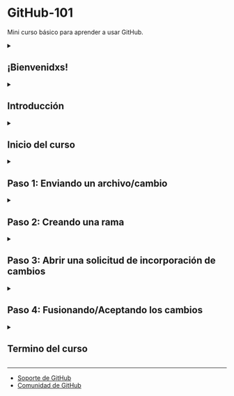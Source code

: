 <!-- 
  <<< Author notes: Header of the course >>> 
  Include a 1280×640 image, course title in sentence case, and a concise description in emphasis.
  In your repository settings: enable template repository, add your 1280×640 social image, auto delete head branches.
  Add your open source license, GitHub uses Creative Commons Attribution 4.0 International.
-->
# GitHub-101
Mini curso básico para aprender a usar GitHub.

<!-- 
  <<< Author notes: Start of the course >>> 
-->

<details id=0>
<summary><h2>¡Bienvenidxs!</h2></summary>

Estamos encantados de darles la bienvenida a este emocionante curso, donde aprenderán los fundamentos de GitHub y cómo aprovechar al máximo esta increíble plataforma de desarrollo colaborativo. GitHub se ha convertido en la herramienta de elección por millones de desarrolladores en todo el mundo, y este curso les brindará las habilidades necesarias para comenzar a utilizarlo de manera efectiva.

Durante este curso, exploraremos los conceptos básicos de GitHub, incluyendo cómo configurar su cuenta, crear y clonar repositorios, realizar cambios, colaborar con otros desarrolladores y mucho más. También les proporcionaremos consejos y buenas prácticas para garantizar una gestión eficiente de su flujo de trabajo.

Nuestro objetivo es ayudarles a familiarizarse con GitHub y demostrarles cómo puede mejorar su productividad, facilitar la colaboración en equipo y llevar su desarrollo de software al siguiente nivel. No importa si son principiantes en el mundo de la programación o si ya tienen experiencia con control de versiones, este curso está diseñado para adaptarse a todos los niveles de conocimiento.

Recuerden que el aprendizaje es un proceso continuo, y GitHub es una herramienta en constante evolución. Así que, estén abiertos a explorar, hacer preguntas y compartir ideas. Juntos, crearemos un entorno de aprendizaje enriquecedor y estimulante.

Estamos emocionados de acompañarles en esta aventura y esperamos que aprovechen al máximo este curso. 

¡Buena suerte y feliz codificación!

El equipo de GitHub 101

</details>

<!-- 
  <<< Author notes: Introduction >>> 
-->

<details id=1>
<summary><h2>Introducción</h2></summary>

**¿Qué es GitHub?**
<br>
GitHub es un servicio basado en la nube que aloja un sistema de control de versiones [(VCS)](https://es.wikipedia.org/wiki/VCS_(desambiguaci%C3%B3n)) llamado [Git](https://docs.github.com/es/get-started/using-git/about-git), en otras palabras es una plataforma de colaboración que utiliza Git para el control de versiones, es decir, se utiliza para compartir y contribuir al software de [código abierto](https://docs.github.com/es/get-started/quickstart/github-glossary#c%C3%B3digo-abierto).
<br>

📺 Vídeo: [¿Qué es GitHub?](https://youtu.be/DinilgacaWs)

**¿Qué es un repositorio?**
<br>
Un [repositorio](https://docs.github.com/es/get-started/quickstart/github-glossary#repository) es un proyecto que contiene todos los archivos del mismo, tales como imagenes, carpetas, entre otros tipos de archivos. Así como el historial de revisiones de cada uno de ellos. Aqui puedes debatir y administrar el trabajo de tu proyecto dentro.
<br>

📺 Video: [¿Qué es un repositorio?](https://youtu.be/6NOwXGqHUds)

**¿Qué es una rama?**
<br>
En GitHub, una [rama (branch en inglés)](https://docs.github.com/es/get-started/quickstart/github-glossary#branch) es una versión paralela de un repositorio que permite a los desarrolladores trabajar en distintos aspectos de un proyecto de forma aislada. Cuando se crea una rama, se copian todos los archivos y el historial de cambios del repositorio principal, y a partir de ahí se pueden realizar modificaciones sin afectar la rama principal (también conocida como rama "master" o `main`).

Las ramas son útiles para varios propósitos, como desarrollar nuevas características, solucionar problemas, experimentar con cambios importantes o colaborar con otros desarrolladores. Cada rama puede tener su propio conjunto de cambios y contribuciones independientes del resto del proyecto. Esto permite un flujo de trabajo colaborativo y paralelo, ya que cada desarrollador puede trabajar en su propia rama sin interferir con el trabajo de los demás.
<br>

📺 Vídeo: [¿Qué son las ramas?](https://youtu.be/LL47l59Ld5I)

**¿Qué es un commit?**: 
<br>
Una [commit](https://docs.github.com/es/get-started/quickstart/github-glossary#confirmaci%C3%B3n) es un conjunto de cambios en los archivos y carpetas del proyecto.
<br>

📺 Vídeo: [¿Qué es un commit?](https://youtu.be/j9zAL52wuLg)

**¿Qué es una solicitud de extracción (pull request)?**
<br>
Un [pull request](https://docs.github.com/es/get-started/quickstart/github-glossary#pull) es una petición para integrar nuestras propuestas o cambios de código a un proyecto. 

Un pull request es una petición que el propietario de un fork de un repositorio hace al propietario del repositorio original para que este último incorpore los commits que están en el fork. Estos muestran los cambios en su rama a otras personas y les permite aceptar, rechazar o sugerir cambios adicionales a su rama. 
<br>

📺 Vídeo: [¿Qué es y cómo hacer un Pull Request?](https://youtu.be/Zqft6yNRuNs)

**¿Qué es un merge?**:
<br>
Un [merge](https://docs.github.com/es/get-started/quickstart/github-glossary#merge) o fusión en español se refiere al proceso de combinar cambios de una rama (branch) a otra en un repositorio. 

El "merge" combina los cambios de una rama con otra mediante la creación de un nuevo commit que refleje esos cambios en la rama de destino. GitHub utiliza un algoritmo de fusión llamado "merge commit" para combinar las diferencias entre las dos ramas. Este "merge commit" registra el historial de cambios y permite mantener un registro de los cambios realizados en cada rama.
<br>

📺 Vídeo: [¿Cómo hacer un merge?](https://youtu.be/vu4Rv1SmzwM)

**¿Qué es un archivo README?**
<br>
Un archivo [README](https://docs.github.com/es/get-started/quickstart/github-glossary#archivo-l%C3%A9ame) en GitHub es una práctica común en la mayoría de los repositorios de código. README es una abreviatura de "read me" que significa "léeme" en inglés. Este archivo tiene la extensión ".md", lo que indica que está escrito en formato [Markdown](https://docs.github.com/es/get-started/quickstart/github-glossary#markdown), un lenguaje de marcado ligero para formatear texto.

El README se utiliza para proporcionar información básica y relevante sobre el proyecto alojado en el repositorio de GitHub. Su objetivo es brindar a los visitantes y colaboradores una visión general del proyecto, instrucciones de instalación, documentación, ejemplos de uso y cualquier otra información que pueda ser útil.

El contenido de un archivo README puede variar según el proyecto, pero generalmente incluye los siguientes elementos:

- **Título y descripción**: Un breve resumen del proyecto que lo describe de manera concisa.
- **Requisitos**: Los requisitos previos necesarios para utilizar o contribuir al proyecto, como versiones de software o bibliotecas adicionales.
- **Instalación**: Instrucciones paso a paso sobre cómo instalar y configurar el proyecto.
- **Uso**: Cómo utilizar el proyecto, incluidos ejemplos de código o comandos.
- **Contribución**: Directrices para que otros contribuyan al proyecto, como pautas de estilo de código, estructura de directorios y procesos de solicitud de extracción.
- **Documentación adicional**: Enlaces a documentación adicional, como guías detalladas, tutoriales o ejemplos.
- **Licencia**: Información sobre la licencia del proyecto y los derechos de autor.

**¿Qué es un perfil README?**
<br>
Un perfil README es practicamente una introducción de quien eres, es decir, una mini biografia que se muestra en nuestro perfil de GitHub. Aquí podemos compartir información relevante hacia la comunidad en GitHub.com. Lo interesante es que el portal muestra susodicho archivo en la parte superior de nuestra página de perfil. Si quieres saber más u obtener mayor información, consulta "[Administrar el README de tu perfil](https://docs.github.com/es/enterprise-cloud@latest/account-and-profile/setting-up-and-managing-your-github-profile/customizing-your-profile/managing-your-profile-readme#about-your-profile-readme)".

📺 Vídeo: [CREA tu Github README Profile paso a paso](https://www.youtube.com/live/1eEnboVooiY?feature=share)

<br>

 ![vgglProfileREADME](/images/vgglProfileREADME.jpeg)

</details>

<!-- 
  <<< Author notes: Inicio >>> 
-->

<details id=2>
<summary><h2>Inicio del curso</h2></summary>

1. Hagamos clic en **Iniciar curso** (se recomienda abrir el enlace en una nueva pestaña)
<br><br />
[![Iniciar Curso](https://user-images.githubusercontent.com/1221423/218596841-0645fe1a-4aaf-4f51-9ab3-8aa2d3fdd487.svg)](https://github.com/new?template_owner=)
2. Una vez en la pestaña, sigamos las siguientes instrucciones para crear un nuevo repositorio.
    - El dueño de la cuenta o propietario de la misma, debe de indicar si usará su cuenta personal o una organización para alojar el repositorio.
    - Recomendamos crear un repositorio público; los repositorios privados [utilizarán minutos de GitHub Actions](https://docs.github.com/en/billing/managing-billing-for-github-actions/about-billing-for-github-actions ).
    - Asigne un nombre al repositorio que sea fácil de reconocer y recordar.
    <br>

    ![Crear un nuevo repositorio](/images/creando-nuevo-repositorio.jpg)

3. Después de crear susodicho, deberemos de esperar unos 20 segundos aproximadamente para poder actualizar la página y poder ver nuestro nuevo repositorio.

</details>

<!-- 
  <<< Author notes: Actividad - Paso 1 >>> 
-->

<details id=3>
<summary><h2>Paso 1: Enviando un archivo/cambio</h2></summary>

Una vez dentro del repositorio podemos observar que no contamos con ningún archivo, pero el portal nos brinda algunas recomendaciones tales como la de añadir(cargar) un archivo o crearlo. Así mismo nos señala que podemos crear/incluir un README, LICENSE o un .gitignore.
<br> 

 ![Incluyendo archivo README](/images/incluyendo-archivo-README.jpg)

Para este ejercicio daremos clic en la opción de README, mismo que nos redirigirá a la vista que nos mostrará que se creo el archivo con el mismo nombre en formato .md en nuestra rama `main`
<br>

  ![Creando nuestro archivo README](/images/creando-nuestro-archivo-README.jpg)

Aquí podemos añadir la información que deseemos, tal y como se mencionó con anterioridad, cabe destacar que si no gustan editarlo de momento lo podemos hacer más adelante. Por ahora demos clic en el botón azul `Commit changes`, situado en el lado superior derecho. Al hacerlo se desplegará una ventana que solicitará que añadamos un título y una descripción, misma que es opcional. Cuando hayamos escrito susodichos demos clic en el boton correspondiente.

  ![Subir cambios](/images/commit-changes.jpg)
   
¡Listo!, con esto habremos realizado nuestro primer commit, el cual se puede interpretar como si hubiéramos creado un archivo nuevo y almacenado en nuestro repositorio. 
    
  ![README completo](/images/README-completo.jpg)  

Continuemos con el siguiente paso.
<br>

**Nota**: si creó un repositorio seleccionando el checkbox de "Añadir un archivo README" (Add a README file), el paso anterior no se realizaria puesto que el archivo README ya estaría en nuestro proyecto, por ende vayamos al paso número dos.

<br>

 ![Add a README](/images/addA-README.jpeg)

</details>

<!-- 
  <<< Author notes: Actividad - Paso 2 >>> 
-->

<details id=4>
<summary><h2>Paso 2: Creando una rama</h2></summary>

La creación de una rama nos permite editar los proyecto sin cambiar la rama `main` (principal).

1. En la página donde nos quedamos previamente veremos del lado izquierdo y debajo del nombre de nuestro repositorio, la pestaña **< > Código (Code)**, ademas de las otras opciones de menú de encabezado.

2. Esta nos mostrará un menú desplegable, la cual al hacer clic solo contendrá la rama `main`
<br>

   ![menu-desplegable-rama-principal](/images/menu-desplegable-rama-principal.jpg)
  
3. En el campo de texto nos indicá que podemos buscar o crear una rama, aquí ingresemos un nombre para realizar la segunda opción, llamemos a nuestra rama: `dev`. Al hacer esto, de manera automatica, cambiará el contenido y aparecerá la opción de crear la rama con el nombre `dev` proveniente de `main`.
<br>

   ![rama-dev](/images/rama-dev.jpg)

4. Hacemos clic en susodicha alternativa **Create branch: dev** from main  (**Crear rama: dev** de main) para concebir la rama.
  
5. La rama cambiará automáticamente a la que se acaba de crear. El menú desplegable de la rama `main` reflejará su nueva opción o rama y mostrará por ende el nombre de la misma, que en nuestro caso nombramos: `dev`.
<br>

  ![rama-creada](/images/rama-creada.jpg)

¡Listo! - Has creado una rama :tada:

</details>

<!-- 
  <<< Author notes: Actividad - Paso 3 >>> 
-->

<details id=5>
<summary><h2>Paso 3: Abrir una solicitud de incorporación de cambios</h2></summary>

Para este paso lo primero que deberemos de realizar será el crear/agregar un nuevo archivo, debido a que nos encontramos en la nueva rama que acabamos de generar, por ello sigamos los siguientes pasos:

1. En la pestaña **< > Código (Code)**, en el menú de encabezado de nuestro repositorio, asegúremonos de encontrarnos situados en la rama, la cual en este ejemplo nombramos: `dev`.

2. Acto seguido elijamos el menú desplegable "Add file (Agregar archivo)" y seleccionemos (demos clic) en la opción "Create new file (Crear nuevo archivo)".
<br>

 ![crear-nuevo-archivo](/images/crear-nuevo-archivo.jpg)

 3. En la nueva vista, aparecerá un campo vacío con una leyenda en sombreado "Name your file...", el cual nos indica que le brindemos un nombre, llamemoslo `LICENSE.md`.

**Nota**: `.md` es una extensión de archivo que crea un archivo [Markdown](https://docs.github.com/es/get-started/quickstart/github-glossary#markdown). Para obtener mayor información sobre Markdown visite [Sintaxis básica de escritura y formato](https://docs.github.com/en/get-started/writing-on-github/getting-started-with-writing-and-formatting-on-github/basic-writing-and-formatting-syntax) en la documentación de GitHub o realizando el curso de habilidades [Comunicación mediante Markdown](https://github.com/skills/communicate-using-markdown).

4. A continuación y de forma "mágica" se mostrará la leyenda "Choose a license template", misma que podemos seleccionar o, en el área Editar, podemos pegar el siguiente contenido:
<br>

 ![licencia-plantilla](/images/licencia-plantilla.jpg)

```
  Derechos de autor.

  Por la presente se otorga permiso, sin cargo, a cualquier persona que obtenga una copia de este software y los archivos de documentación asociados (el "Software"), para operar con el Software sin restricciones, incluidos, entre otros, los derechos de uso, copia, modificación, fusión , publicar, distribuir, otorgar sublicencias y/o vender copias del Software, y permitir que las personas a las que se les proporcione el Software lo hagan, sujeto a las siguientes condiciones:

  El aviso de derechos de autor anterior y este aviso de permiso se incluirán en todas las copias o partes sustanciales del Software.

  EL SOFTWARE SE PROPORCIONA "TAL CUAL", SIN GARANTÍA DE NINGÚN TIPO, EXPRESA O IMPLÍCITA, INCLUYENDO, ENTRE OTRAS, LAS GARANTÍAS DE COMERCIABILIDAD, IDONEIDAD PARA UN FIN DETERMINADO Y NO VIOLACIÓN. EN NINGÚN CASO LOS AUTORES O LOS TITULARES DE LOS DERECHOS DE AUTOR SERÁN RESPONSABLES DE CUALQUIER RECLAMACIÓN, DAÑOS U OTRA RESPONSABILIDAD, YA SEA EN UNA ACCIÓN DE CONTRATO, AGRAVIO O DE CUALQUIER OTRO TIPO, QUE SURJA DE, FUERA DE O EN RELACIÓN CON EL SOFTWARE O EL USO U OTROS TRATOS EN EL SOFTWARE.
```
<br>

 ![licencia-texto](/images/licencia-texto.jpg)

 5. Posteriormente hagamos clic en el botón **Commit changes** para que al igual que en el paso anterior donde creamos el archivo `README`nos aparezca una ventana emergente que nos solicite ingresar un breve mensaje de confirmación que describa los cambios que realizamos. Recordemos que este mensaje ayuda a otros a saber qué estamos añadiendo en nuestro commit. Como nos podemos dar cuenta, GitHub ofrece un mensaje predeterminado simple, pero en esta ocasión vamos a cambiarlo un poco para practicar. 
 <br>

 Primero, en el título escribamos: "Se añade archivo LICENSE.md". En la descripción extendida ingresemos: Se crea archivo de Licencia en formato markdown que expresa los derechos de autor.
 
6. Por último confirmemos los cambios dando clic en **Commit changes**
<br>

  ![licencia-commit](/images/licencia-commit.jpg)

¡Excelente! - Ya estas dominando el realizar commits, ¿sencillo no?

Ahora que se realizó un cambio en el proyecto y se añadio, es hora de compartir el cambio propuesto a través de una solicitud de extracción o como se conoce normalmente: PR (Pull Request), el cúal se definió en la Introducción.

### Actividad: Generando nuestro primer Pull Request :keyboard:

Una vez realizado lo anterior, es probable que hayan notado un pequeño mensaje que muestra el envío reciente a la rama y proporciona un botón que dice **Contribute (Contribuir)**. Al desplegarlo, podremos observar dos opciones: **Compare (Comparar)** y **Open pull request (Abrirl solicitud de extracción)**.

![Comparar y abrir Pull Request](/images/comparar-y-abrir-pull-request.jpg)

Para realizar el PR hagamos clic en **Open pull request**, al realizar esto se nos mostrará una vista como la siguiente:

![Abriendo Pull Request](/images/abriendo-pull-request.jpg)

Si nos encontramos en esta pantalla, vayamos directamente al paso número 6. Caso contrario que no hayamos dado clic en susodicha opción, deberemos de realizar los siguientes pasos:

1. Dar clic en la pestaña **Pull requests** en el menú de encabezado del repositorio.

![Pestaña Pull Request](/images/pestaña-pul-request.jpg)

2. Dar clic en **New pull request (Nueva solicitud de extracción)**.

![Nuevo Pull Request](/images/nuevo-pull-request.jpg)

3. En la nueva pantalla se mostrarán dos menús desplegables:  **base:main** y **compare:main**, asegúresemos de que la primera, la base seleccionada siempre sea **main**, porque es la "rama principal y original".

![Comparación de ramas](/images/comparacion-de-ramas.jpg)

4. Del segundo menú desplegable **compare:**, seleccionemos nuestra rama `dev`.

![Comparación rama Dev](/images/comparacion-rama-dev.jpg)

5. Demos clic en el botón situado a la derecha **Create pull request**.
6. Aquí deberemos de añadir un título para la solicitud de envio, aunque si nos percatamos, de forma predeterminada, el título será automáticamente el nombre del commit previamente ingresado. 
7. El siguiente campo lo ayuda a proporcionar una descripción de los cambios que realizó. 
<br>

![Enviando mi primer PR ](/images/enviando-mi-primer-pr.jpg)

8. Por último hagamos clic en **Create pull request**. Posteriormente seremos redirigidos automáticamente a la nueva solicitud de extracción.

![PR en proceso ](/images/pr-en-proceso.jpg)

¡Listo!, Con esto habremos realizado nuestro primer Pull Request, vayamos al siguiente y último paso. :tada:

</details>

<!-- 
  <<< Author notes: Actividad - Paso 4 >>> 
-->

<details id=6>
<summary><h2>Paso 4: Fusionando/Aceptando los cambios</h2></summary>

En este paso terminaremos lo que se ha realizado con anterioridad, es decir, realizaremos la fusión de los archivos o cambios que se mandaron en el pull request mediente un merge.
### Actividad: fusionar la solicitud de cambios :keyboard: 

1. En la pantalla actual hagamos clic en el botón **Merge pull request**.

![Merge pull request](/images/merge-pull-request.jpg)

2. Acto seguido, en el mini desplegable que aparecerá, demos clic en **Confirm merge** (cabe destacar que podemos editar tanto el título como la descripción, pero para este ejemplo dejemoslo tal y como se muestra).

![Confirm merge](/images/confirm-merge.jpg)

3. Una vez que la rama se haya fusionado, ya no la necesitaremos, para eliminarla, hagamos clic en **Delete branch**.

![Delete branch](/images/delete-branch.jpg)

**Nota**: si eliminamos la rama, podemos restaurarla con la opción que nos aparecerá:

![restaurar rama](/images/restaurar-rama.jpg)

¡Listo! - Hemos fusionado correctamente nuestros cambios de la rama `dev`a `main` :tada:

</details>

<!-- 
  <<< Author notes: Conclusión >>> 
-->

<details id=7>
<summary><h2>Termino del curso</h2></summary>

¡Felicidades!, ha completado este mini curso y ha obtenido los conocimientos básicos que todo desarrollador debe de saber.

Durante el curso, pudo adquirir un sólido conocimiento de los conceptos fundamentales de GitHub y aprender a utilizar de manera efectiva esta plataforma de control de versiones. A continuación un resumen de sus logros:

- Aprendiste sobre GitHub, repositorios, ramas, commits y solicitudes de incorporación de cambios.
- Creó una rama, realizo un commit y se genero una solicitud de incorporación de archivos.
- Se logró mezclar con exito la solicitud de cambios.
- ¡Hiciste tu primera contribución! 🎉

## Siguientes pasos
Si deseas crear tu perfil README, te recomendamos el artículo [Cómo configurar un perfil de GitHub](https://vicenteguzman.com/vcs/2023-06-01-configurando-nuestro-github-profile-readme/).

Consulte los siguientes recursos para obtener más información o participar:

- ¿Eres estudiante? De ser así echale un vistazo al [Paquete de Desarrollador para Estudiantes](https://education.github.com/pack).
- ¿Vives en México o Colombia? Aplica al programa [GitHub Octerships](https://education.github.com/students/octernships), mismo que conecta a estudiantes con empresas para obtener experiencia profesional pagada.
- Únete al Meetup oficial de GitHub para Latinoamerica - [GitHub ¡Presente!: En Español](https://www.meetup.com/es-ES/githublatam/)
- Sigue la cuenta de GitHub CDMX en Instagram - [githubcdmx](https://www.instagram.com/githubcdmx/)

Por último, nos encantaría escuchar lo que piensa de este curso, los invitamos a que nos dejen sus comentarios y si cumplió con sus expectactivas nos regalen una estrella :sparkles: o su recomendación con sus amigos.

</details>

<!--
  <<< Author notes: Footer >>>
-->

---

- [Soporte de GitHub](https://support.github.com/)
- [Comunidad de GitHub](https://github.com/orgs/community/discussions)

